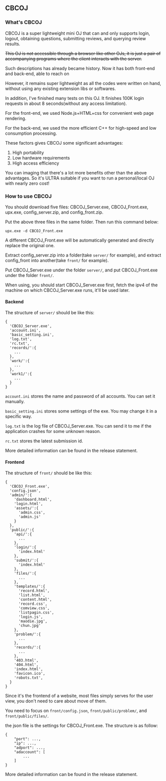 ## CBCOJ

### What's CBCOJ

CBCOJ is a super lightweight mini OJ that can and only supports login, logout, obtaining questions, submitting reviews, and querying review results.

~~This OJ is not accessible through a browser like other OJs, it is just a pair of accompanying programs where the client interacts with the server.~~

Such descriptions has already became history. Now it has both front-end and back-end, able to reach on 

However, it remains super lightweight as all the codes were written on hand, without using any existing extension libs or softwares.

In addition, I've finished many tests on this OJ. It finishes 100K login requests in about 8 seconds(without any access limitation).

For the front-end, we used Node.js+HTML+css for convenient web page rendering.

For the back-end, we used the more efficient C++ for high-speed and low consumption processing.

These factors gives CBCOJ some significant advantages:

1. High portability
2. Low hardware requirements
3. High access efficiency

You can imaging that there's a lot more benefits other than the above advantages. So it's ULTRA suitable if you want to run a personal/local OJ with nearly zero cost!

### How to use CBCOJ

You should download five files: CBCOJ_Server.exe, CBCOJ_Front.exe, upx.exe, config_server.zip, and config_front.zip.

Put the above three files in the same folder. Then run this command below:

`upx.exe -d CBCOJ_Front.exe`

A different CBCOJ_Front.exe will be automatically generated and directly replace the original one.

Extract config_server.zip into a folder(take `server/` for example), and extract config_front into another(take `front/` for example).

Put CBCOJ_Server.exe under the folder `server/`, and put CBCOJ_Front.exe under the folder  `front/`.

When using, you should start CBCOJ_Server.exe first, fetch the ipv4 of the machine on which CBCOJ_Server.exe runs, it'll be used later.

#### Backend

The structure of `server/` should be like this:

```plain
{
  'CBCOJ_Server.exe',
  'account.ini',
  'basic_setting.ini',
  'log.txt',
  'rc.txt',
  'records/':{
    ...
  },
  'work/':{
    ...
  },
  'work1/':{
    ...
  }
}
```

`account.ini` stores the name and password of all accounts. You can set it manually.

`basic_setting.ini` stores some settings of the exe. You may change it in a specific way.

`log.txt` is the log file of CBCOJ_Server.exe. You can send it to me if the application crashes for some unknown reason.

`rc.txt` stores the latest submission id.

More detailed information can be found in the release statement.

#### Frontend

The structure of `front/` should be like this:

```plain
{
  'CBCOJ_Front.exe',
  'config.json',
  'admin/':{
    'dashboard.html',
    'login.html',
    'assets/':{
      'admin.css',
      'admin.js'
    }
  },
  'public/':{
    'api/':{
      ...
    },
    'login/':{
      'index.html'
    },
    'submit/':{
      'index.html'
    },
    'files/':{
      ...
    },
    'templates/':{
      'record.html',
      'list.html',
      'content.html',
      'record.css',
      'comview.css',
      'listpagin.css',
      'login.js',
      'maodie.jpg',
      'chun.jpg'
    },
    'problem/':{
      ...
    },
    'records/':{
      ...
    },
    '403.html',
    '404.html',
    'index.html',
    'favicon.ico',
    'robots.txt',
  }
}
```

Since it's the frontend of a website, most files simply serves for the user view, you don't need to care about move of them.

You need to focus on `front/config.json`, `front/public/problem/`, and `front/public/files/`.

the json file is the settings for CBCOJ_Front.exe. The structure is as follow:

```plain
{
	"port": ...,
	"ip": ...,
	"adport": ...,
	"adaccount": [
		...
	]
}
```

More detailed information can be found in the release statement.

